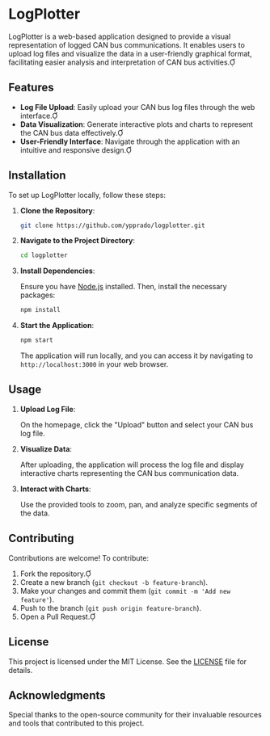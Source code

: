 # LogPlotter

LogPlotter is a web-based application designed to provide a visual representation of logged CAN bus communications. It enables users to upload log files and visualize the data in a user-friendly graphical format, facilitating easier analysis and interpretation of CAN bus activities.

## Features

- **Log File Upload**: Easily upload your CAN bus log files through the web interface.
- **Data Visualization**: Generate interactive plots and charts to represent the CAN bus data effectively.
- **User-Friendly Interface**: Navigate through the application with an intuitive and responsive design.

## Installation

To set up LogPlotter locally, follow these steps:

1. **Clone the Repository**:

   ```bash
   git clone https://github.com/ypprado/logplotter.git
   ```


2. **Navigate to the Project Directory**:

   ```bash
   cd logplotter
   ```


3. **Install Dependencies**:

   Ensure you have [Node.js](https://nodejs.org/) installed. Then, install the necessary packages:

   ```bash
   npm install
   ```


4. **Start the Application**:

   ```bash
   npm start
   ```


   The application will run locally, and you can access it by navigating to `http://localhost:3000` in your web browser.

## Usage

1. **Upload Log File**:

   On the homepage, click the "Upload" button and select your CAN bus log file.

2. **Visualize Data**:

   After uploading, the application will process the log file and display interactive charts representing the CAN bus communication data.

3. **Interact with Charts**:

   Use the provided tools to zoom, pan, and analyze specific segments of the data.

## Contributing

Contributions are welcome! To contribute:

1. Fork the repository.
2. Create a new branch (`git checkout -b feature-branch`).
3. Make your changes and commit them (`git commit -m 'Add new feature'`).
4. Push to the branch (`git push origin feature-branch`).
5. Open a Pull Request.

## License

This project is licensed under the MIT License. See the [LICENSE](LICENSE) file for details.

## Acknowledgments

Special thanks to the open-source community for their invaluable resources and tools that contributed to this project.
